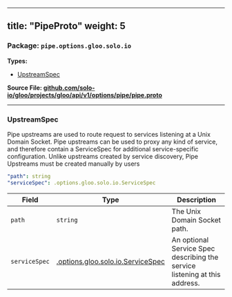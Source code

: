 
---
title: "PipeProto"
weight: 5
---

<!-- Code generated by solo-kit. DO NOT EDIT. -->


### Package: `pipe.options.gloo.solo.io` 
**Types:**


- [UpstreamSpec](#upstreamspec)
  



**Source File: [github.com/solo-io/gloo/projects/gloo/api/v1/options/pipe/pipe.proto](https://github.com/solo-io/gloo/blob/main/projects/gloo/api/v1/options/pipe/pipe.proto)**





---
### UpstreamSpec

 
Pipe upstreams are used to route request to services listening at a Unix Domain Socket.
Pipe upstreams can be used to proxy any kind of service, and therefore contain a ServiceSpec
for additional service-specific configuration.
Unlike upstreams created by service discovery, Pipe Upstreams must be created manually by users

```yaml
"path": string
"serviceSpec": .options.gloo.solo.io.ServiceSpec

```

| Field | Type | Description |
| ----- | ---- | ----------- | 
| `path` | `string` | The Unix Domain Socket path. |
| `serviceSpec` | [.options.gloo.solo.io.ServiceSpec](../../service_spec.proto.sk/#servicespec) | An optional Service Spec describing the service listening at this address. |





<!-- Start of HubSpot Embed Code -->
<script type="text/javascript" id="hs-script-loader" async defer src="//js.hs-scripts.com/5130874.js"></script>
<!-- End of HubSpot Embed Code -->
